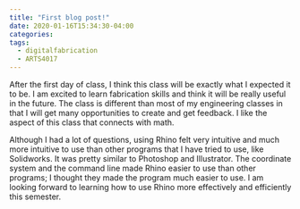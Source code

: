 ```yaml
---
title: "First blog post!"
date: 2020-01-16T15:34:30-04:00
categories:
tags:
  - digitalfabrication
  - ARTS4017
---
```


After the first day of class, I think this class will be exactly what I expected it to be. I am excited to learn fabrication skills and think it will be really useful in the future. The class is different than most of my engineering classes in that I will get many opportunities to create and get feedback. I like the aspect of this class that connects with math. 

Although I had a lot of questions, using Rhino felt very intuitive and much more intuitive to use than other programs that I have tried to use, like Solidworks. It was pretty similar to Photoshop and Illustrator. The coordinate system and the command line made Rhino easier to use than other programs; I thought they made the program much easier to use. I am looking forward to learning how to use Rhino more effectively and efficiently this semester.
